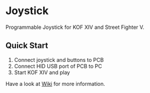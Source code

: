 # Joystick
Programmable Joystick for KOF XIV and Street Fighter V.

## Quick Start

1. Connect joystick and buttons to PCB
2. Connect HID USB port of PCB to PC
3. Start KOF XIV and play

Have a look at [Wiki](https://github.com/bgame/Joystick/wiki) for more information.

